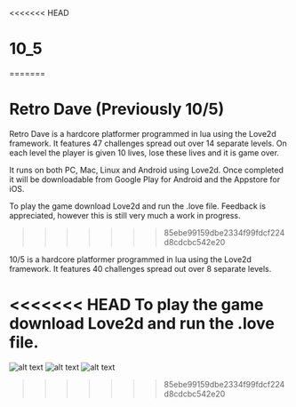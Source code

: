 <<<<<<< HEAD
# 10_5
=======
# Retro Dave (Previously 10/5)

Retro Dave is a hardcore platformer programmed in lua using the Love2d framework. 
It features 47 challenges spread out over 14 separate levels. On each level the player is given 10 lives, lose these lives and it is game over.

It runs on both PC, Mac, Linux and Android using Love2d.
Once completed it will be downloadable from Google Play for Android and the Appstore for iOS.

To play the game download Love2d and run the .love file. Feedback is appreciated, however this is still very much a work in progress.
>>>>>>> 85ebe99159dbe2334f99fdcf224d8cdcbc542e20

10/5 is a hardcore platformer programmed in lua using the Love2d framework. 
It features 40 challenges spread out over 8 separate levels.

<<<<<<< HEAD
To play the game download Love2d and run the .love file.
=======
![alt text](https://github.com/OliverKjellen/10_5/blob/master/Screenshots/Screenshot%202020-10-06%20at%2021.13.32.png)
![alt text](https://github.com/OliverKjellen/10_5/blob/master/Screenshots/Screenshot%202020-10-06%20at%2021.13.49.png)
![alt text](https://github.com/OliverKjellen/10_5/blob/master/Screenshots/Screenshot%202020-10-06%20at%2021.14.24.png)
>>>>>>> 85ebe99159dbe2334f99fdcf224d8cdcbc542e20
